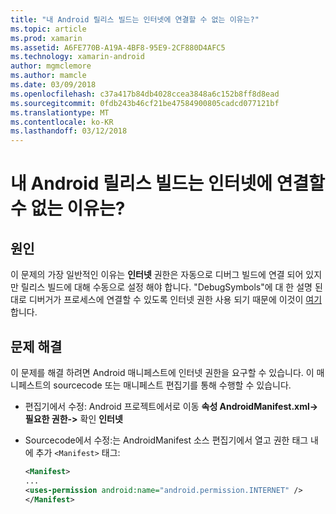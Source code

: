 ```yaml
---
title: "내 Android 릴리스 빌드는 인터넷에 연결할 수 없는 이유는?"
ms.topic: article
ms.prod: xamarin
ms.assetid: A6FE770B-A19A-4BF8-95E9-2CF880D4AFC5
ms.technology: xamarin-android
author: mgmclemore
ms.author: mamcle
ms.date: 03/09/2018
ms.openlocfilehash: c37a417b84db4028ccea3848a6c152b8ff8d8ead
ms.sourcegitcommit: 0fdb243b46cf21be47584900805cadcd077121bf
ms.translationtype: MT
ms.contentlocale: ko-KR
ms.lasthandoff: 03/12/2018
---
```

# <a name="why-cant-my-android-release-build-connect-to-the-internet"></a>내 Android 릴리스 빌드는 인터넷에 연결할 수 없는 이유는?

## <a name="cause"></a>원인

이 문제의 가장 일반적인 이유는 **인터넷** 권한은 자동으로 디버그 빌드에 연결 되어 있지만 릴리스 빌드에 대해 수동으로 설정 해야 합니다. "DebugSymbols"에 대 한 설명 된 대로 디버거가 프로세스에 연결할 수 있도록 인터넷 권한 사용 되기 때문에 이것이 [여기](~/android/deploy-test/building-apps/build-process.md)합니다.


## <a name="fix"></a>문제 해결

이 문제를 해결 하려면 Android 매니페스트에 인터넷 권한을 요구할 수 있습니다. 이 매니페스트의 sourcecode 또는 매니페스트 편집기를 통해 수행할 수 있습니다.

-   편집기에서 수정: Android 프로젝트에서로 이동 **속성 AndroidManifest.xml-> 필요한 권한->** 확인 **인터넷**

-   Sourcecode에서 수정:는 AndroidManifest 소스 편집기에서 열고 권한 태그 내에 추가 `<Manifest>` 태그:

    ```xml
    <Manifest>
    ...
    <uses-permission android:name="android.permission.INTERNET" />
    </Manifest>
    ```
